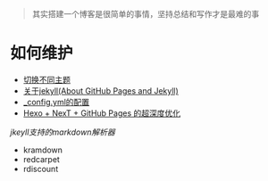 > 其实搭建一个博客是很简单的事情，坚持总结和写作才是最难的事

# 如何维护
- [切换不同主题](http://jekyllthemes.org/)
- [关于jekyll(About GitHub Pages and Jekyll)](https://docs.github.com/cn/pages/setting-up-a-github-pages-site-with-jekyll/about-github-pages-and-jekyll)
- [_config.yml的配置](https://jekyllrb.com/docs/configuration/)
- [Hexo + NexT + GitHub Pages 的超深度优化](https://io-oi.me/tech/hexo-next-optimization/)

*jkeyll支持的markdown解析器*
- kramdown
- redcarpet
- rdiscount